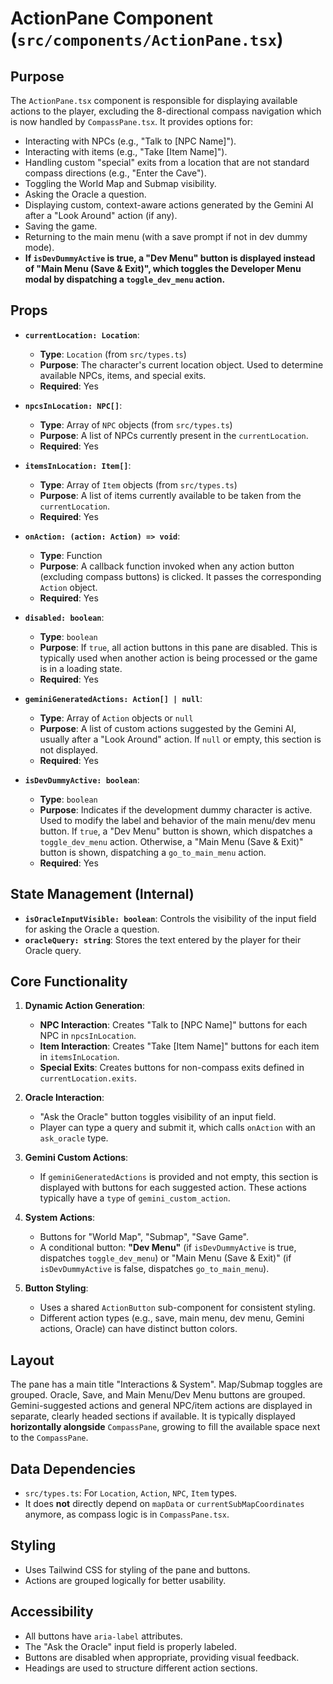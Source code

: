 # ActionPane Component (`src/components/ActionPane.tsx`)

## Purpose

The `ActionPane.tsx` component is responsible for displaying available actions to the player, excluding the 8-directional compass navigation which is now handled by `CompassPane.tsx`. It provides options for:

*   Interacting with NPCs (e.g., "Talk to [NPC Name]").
*   Interacting with items (e.g., "Take [Item Name]").
*   Handling custom "special" exits from a location that are not standard compass directions (e.g., "Enter the Cave").
*   Toggling the World Map and Submap visibility.
*   Asking the Oracle a question.
*   Displaying custom, context-aware actions generated by the Gemini AI after a "Look Around" action (if any).
*   Saving the game.
*   Returning to the main menu (with a save prompt if not in dev dummy mode).
*   **If `isDevDummyActive` is true, a "Dev Menu" button is displayed instead of "Main Menu (Save & Exit)", which toggles the Developer Menu modal by dispatching a `toggle_dev_menu` action.**

## Props

*   **`currentLocation: Location`**:
    *   **Type**: `Location` (from `src/types.ts`)
    *   **Purpose**: The character's current location object. Used to determine available NPCs, items, and special exits.
    *   **Required**: Yes

*   **`npcsInLocation: NPC[]`**:
    *   **Type**: Array of `NPC` objects (from `src/types.ts`)
    *   **Purpose**: A list of NPCs currently present in the `currentLocation`.
    *   **Required**: Yes

*   **`itemsInLocation: Item[]`**:
    *   **Type**: Array of `Item` objects (from `src/types.ts`)
    *   **Purpose**: A list of items currently available to be taken from the `currentLocation`.
    *   **Required**: Yes

*   **`onAction: (action: Action) => void`**:
    *   **Type**: Function
    *   **Purpose**: A callback function invoked when any action button (excluding compass buttons) is clicked. It passes the corresponding `Action` object.
    *   **Required**: Yes

*   **`disabled: boolean`**:
    *   **Type**: `boolean`
    *   **Purpose**: If `true`, all action buttons in this pane are disabled. This is typically used when another action is being processed or the game is in a loading state.
    *   **Required**: Yes

*   **`geminiGeneratedActions: Action[] | null`**:
    *   **Type**: Array of `Action` objects or `null`
    *   **Purpose**: A list of custom actions suggested by the Gemini AI, usually after a "Look Around" action. If `null` or empty, this section is not displayed.
    *   **Required**: Yes

*   **`isDevDummyActive: boolean`**:
    *   **Type**: `boolean`
    *   **Purpose**: Indicates if the development dummy character is active. Used to modify the label and behavior of the main menu/dev menu button. If `true`, a "Dev Menu" button is shown, which dispatches a `toggle_dev_menu` action. Otherwise, a "Main Menu (Save & Exit)" button is shown, dispatching a `go_to_main_menu` action.
    *   **Required**: Yes

## State Management (Internal)

*   **`isOracleInputVisible: boolean`**: Controls the visibility of the input field for asking the Oracle a question.
*   **`oracleQuery: string`**: Stores the text entered by the player for their Oracle query.

## Core Functionality

1.  **Dynamic Action Generation**:
    *   **NPC Interaction**: Creates "Talk to [NPC Name]" buttons for each NPC in `npcsInLocation`.
    *   **Item Interaction**: Creates "Take [Item Name]" buttons for each item in `itemsInLocation`.
    *   **Special Exits**: Creates buttons for non-compass exits defined in `currentLocation.exits`.

2.  **Oracle Interaction**:
    *   "Ask the Oracle" button toggles visibility of an input field.
    *   Player can type a query and submit it, which calls `onAction` with an `ask_oracle` type.

3.  **Gemini Custom Actions**:
    *   If `geminiGeneratedActions` is provided and not empty, this section is displayed with buttons for each suggested action. These actions typically have a `type` of `gemini_custom_action`.

4.  **System Actions**:
    *   Buttons for "World Map", "Submap", "Save Game".
    *   A conditional button: **"Dev Menu"** (if `isDevDummyActive` is true, dispatches `toggle_dev_menu`) or "Main Menu (Save & Exit)" (if `isDevDummyActive` is false, dispatches `go_to_main_menu`).

5.  **Button Styling**:
    *   Uses a shared `ActionButton` sub-component for consistent styling.
    *   Different action types (e.g., save, main menu, dev menu, Gemini actions, Oracle) can have distinct button colors.

## Layout
The pane has a main title "Interactions & System".
Map/Submap toggles are grouped.
Oracle, Save, and Main Menu/Dev Menu buttons are grouped.
Gemini-suggested actions and general NPC/item actions are displayed in separate, clearly headed sections if available.
It is typically displayed **horizontally alongside** `CompassPane`, growing to fill the available space next to the `CompassPane`.

## Data Dependencies
*   `src/types.ts`: For `Location`, `Action`, `NPC`, `Item` types.
*   It does **not** directly depend on `mapData` or `currentSubMapCoordinates` anymore, as compass logic is in `CompassPane.tsx`.

## Styling
*   Uses Tailwind CSS for styling of the pane and buttons.
*   Actions are grouped logically for better usability.

## Accessibility
*   All buttons have `aria-label` attributes.
*   The "Ask the Oracle" input field is properly labeled.
*   Buttons are disabled when appropriate, providing visual feedback.
*   Headings are used to structure different action sections.
